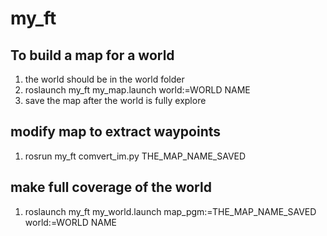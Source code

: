 # my_ft

## To build a map for a world
1) the world should be in the world folder
2) roslaunch my_ft my_map.launch world:=WORLD NAME
3) save the map after the world is fully explore

## modify map to extract waypoints
1) rosrun my_ft comvert_im.py THE_MAP_NAME_SAVED

## make full coverage of the world
1) roslaunch my_ft my_world.launch map_pgm:=THE_MAP_NAME_SAVED world:=WORLD NAME
